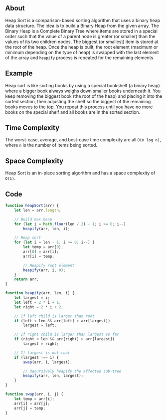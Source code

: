 ## About
Heap Sort is a comparison-based sorting algorithm that uses a binary heap data structure. The idea is to build a Binary Heap from the given array. The Binary Heap is a Complete Binary Tree where items are stored in a special order such that the value of a parent node is greater (or smaller) than the values of its two children nodes. The biggest (or smallest) item is stored at the root of the heap. Once the heap is built, the root element (maximum or minimum depending on the type of heap) is swapped with the last element of the array and `heapify` process is repeated for the remaining elements.

## Example
Heap sort is like sorting books by using a special bookshelf (a binary heap) where a bigger book always weighs down smaller books underneath it. You keep removing the biggest book (the root of the heap) and placing it into the sorted section, then adjusting the shelf so the biggest of the remaining books moves to the top. You repeat this process until you have no more books on the special shelf and all books are in the sorted section.

## Time Complexity
The worst-case, average, and best-case time complexity are all `O(n log n)`, where `n` is the number of items being sorted.

## Space Complexity
Heap Sort is an in-place sorting algorithm and has a space complexity of `O(1)`.

## Code
```javascript
function heapSort(arr) {
    let len = arr.length;

    // Build max heap
    for (let i = Math.floor(len / 2) - 1; i >= 0; i--)
        heapify(arr, len, i);

    // Heap sort
    for (let i = len - 1; i >= 0; i--) {
        let temp = arr[0];
        arr[0] = arr[i];
        arr[i] = temp;

        // Heapify root element
        heapify(arr, i, 0);
    }
    return arr;
}

function heapify(arr, len, i) {
    let largest = i;
    let left = 2 * i + 1;
    let right = 2 * i + 2;

    // If left child is larger than root
    if (left < len && arr[left] > arr[largest])
        largest = left;

    // If right child is larger than largest so far
    if (right < len && arr[right] > arr[largest])
        largest = right;

    // If largest is not root
    if (largest !== i) {
        swap(arr, i, largest);

        // Recursively heapify the affected sub-tree
        heapify(arr, len, largest);
    }
}

function swap(arr, i, j) {
    let temp = arr[i];
    arr[i] = arr[j];
    arr[j] = temp;
}
```
